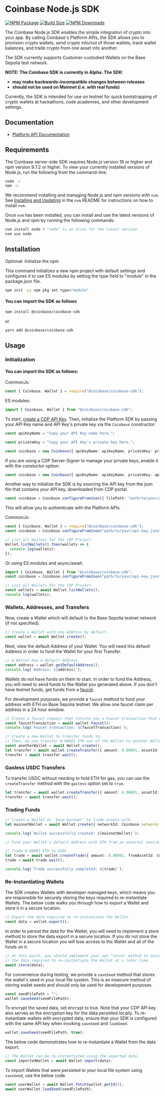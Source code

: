 # Coinbase Node.js SDK

[![NPM Package][npm]][npm-url]
[![Build Size][build-size]][build-size-url]
[![NPM Downloads][npm-downloads]][npmtrends-url]


The Coinbase Node.js SDK enables the simple integration of crypto into your app. By calling Coinbase's Platform APIs, the SDK allows you to provision crypto wallets, send crypto into/out of those wallets, track wallet balances, and trade crypto from one asset into another.

The SDK currently supports Customer-custodied Wallets on the Base Sepolia test network.

**NOTE: The Coinbase SDK is currently in Alpha. The SDK:**

- **may make backwards-incompatible changes between releases**
- **should not be used on Mainnet (i.e. with real funds)**

Currently, the SDK is intended for use on testnet for quick bootstrapping of crypto wallets at hackathons, code academies, and other development settings.

## Documentation

- [Platform API Documentation](https://docs.cdp.coinbase.com/platform-apis/docs/welcome)

## Requirements

The Coinbase server-side SDK requires Node.js version 18 or higher and npm version 9.7.2 or higher. To view your currently installed versions of Node.js, run the following from the command-line:

```bash
node -v
npm -v
```

We recommend installing and managing Node.js and npm versions with `nvm`. See [Installing and Updating](https://github.com/nvm-sh/nvm?tab=readme-ov-file#installing-and-updating) in the `nvm` README for instructions on how to install `nvm`.

Once `nvm` has been installed, you can install and use the latest versions of Node.js and npm by running the following commands:

```bash
nvm install node # "node" is an alias for the latest version
nvm use node
```

## Installation

Optional: Initialize the npm

This command initializes a new npm project with default settings and configures it to use ES modules by setting the type field to "module" in the package.json file.

```bash
npm init -y; npm pkg set type="module"
```

#### You can import the SDK as follows
```bash
npm install @coinbase/coinbase-sdk
```

or

```bash
yarn add @coinbase/coinbase-sdk
```

## Usage

### Initialization

#### You can import the SDK as follows:

CommonJs:

```javascript
const { Coinbase, Wallet } = require("@coinbase/coinbase-sdk");
```

ES modules:

```typescript
import { Coinbase, Wallet } from "@coinbase/coinbase-sdk";
```

To start, [create a CDP API Key](https://portal.cdp.coinbase.com/access/api). Then, initialize the Platform SDK by passing your API Key name and API Key's private key via the `Coinbase` constructor:

```typescript
const apiKeyName = "Copy your API Key name here.";

const privateKey = "Copy your API Key's private key here.";

const coinbase = new Coinbase({ apiKeyName: apiKeyName, privateKey: privateKey });
```

If you are using a CDP Server-Signer to manage your private keys, enable it with the constuctor option:
```typescript
const coinbase = new Coinbase({ apiKeyName: apiKeyName, privateKey: apiKeyPrivateKey, useServerSigner: true })
```

Another way to initialize the SDK is by sourcing the API key from the json file that contains your API key, downloaded from CDP portal.

```typescript
const coinbase = Coinbase.configureFromJson({ filePath: "path/to/your/api-key.json" });
```

This will allow you to authenticate with the Platform APIs.

CommonJs:

```javascript
const { Coinbase, Wallet } = require("@coinbase/coinbase-sdk");
const coinbase = Coinbase.configureFromJson("path/to/your/api-key.json");

// List all Wallets for the CDP Project.
Wallet.listWallets().then(wallets => {
  console.log(wallets);
});
```

Or using ES modules and async/await:

```typescript
import { Coinbase, Wallet } from "@coinbase/coinbase-sdk";
const coinbase = Coinbase.configureFromJson("path/to/your/api-key.json");

// List all Wallets for the CDP Project.
const wallets = await Wallet.listWallets();
console.log(wallets);
```

### Wallets, Addresses, and Transfers

Now, create a Wallet which will default to the Base Sepolia testnet network (if not specified).

```typescript
// Create a Wallet with one Address by default.
const wallet = await Wallet.create();
```

Next, view the default Address of your Wallet. You will need this default Address in order to fund the Wallet for your first Transfer.

```typescript
// A Wallet has a default Address.
const address = wallet.getDefaultAddress();
console.log(`Address: ${address}`);
```

Wallets do not have funds on them to start. In order to fund the Address, you will need to send funds to the Wallet you generated above. If you don't have testnet funds, get funds from a [faucet](https://docs.base.org/docs/tools/network-faucets/).

For development purposes, we provide a `faucet` method to fund your address with ETH on Base Sepolia testnet. We allow one faucet claim per address in a 24 hour window.

```typescript
// Create a faucet request that returns you a Faucet transaction that can be used to track the tx hash.
const faucetTransaction = await wallet.faucet();
console.log(`Faucet transaction: ${faucetTransaction}`);
```

```typescript
// Create a new Wallet to transfer funds to.
// Then, we can transfer 0.00001 ETH out of the Wallet to another Wallet.
const anotherWallet = await Wallet.create();
let transfer = await wallet.createTransfer({ amount: 0.00001, assetId: Coinbase.assets.Eth, destination: anotherWallet });
transfer = await transfer.wait();
```


### Gasless USDC Transfers

To transfer USDC without needing to hold ETH for gas, you can use the `createTransfer` method with the `gasless` option set to `true`.
```typescript
let transfer = await wallet.createTransfer({ amount: 0.00001, assetId: Coinbase.assets.Usdc, destination: anotherWallet, gasless: true });
transfer = await transfer.wait();
```


### Trading Funds

```typescript
// Create a Wallet on `base-mainnet` to trade assets with.
let mainnetWallet = await Wallet.create({ networkId: Coinbase.networks.BaseMainnet });

console.log(`Wallet successfully created: ${mainnetWallet}`);

// Fund your Wallet's default Address with ETH from an external source.

// Trade 0.00001 ETH to USDC
let trade = await wallet.createTrade({ amount: 0.00001, fromAssetId: Coinbase.assets.Eth, toAssetId: Coinbase.assets.Usdc });
trade = await trade.wait();

console.log(`Trade successfully completed: ${trade}`);
```

### Re-Instantiating Wallets

The SDK creates Wallets with developer managed keys, which means you are responsible for securely storing the keys required to re-instantiate Wallets. The below code walks you through how to export a Wallet and store it in a secure location.

```typescript
// Export the data required to re-instantiate the Wallet.
const data = wallet.export();
```

In order to persist the data for the Wallet, you will need to implement a store method to store the data export in a secure location. If you do not store the Wallet in a secure location you will lose access to the Wallet and all of the funds on it.

```typescript
// At this point, you should implement your own "store" method to securely persist
// the data required to re-instantiate the Wallet at a later time.
await store(data);
```

For convenience during testing, we provide a `saveSeed` method that stores the wallet's seed in your local file system. This is an insecure method of storing wallet seeds and should only be used for development purposes.

```typescript
const seedFilePath = "";
wallet.saveSeed(seedFilePath);
```

To encrypt the saved data, set encrypt to true. Note that your CDP API key also serves as the encryption key for the data persisted locally. To re-instantiate wallets with encrypted data, ensure that your SDK is configured with the same API key when invoking `saveSeed` and `loadSeed`.

```typescript
wallet.saveSeed(seedFilePath, true);
```

The below code demonstrates how to re-instantiate a Wallet from the data export.

```typescript
// The Wallet can be re-instantiated using the exported data.
const importedWallet = await Wallet.import(data);
```

To import Wallets that were persisted to your local file system using `saveSeed`, use the below code.

```typescript
const userWallet = await Wallet.fetch(wallet.getId());
await userWallet.loadSeed(seedFilePath);
```



[npm]: https://img.shields.io/npm/v/@coinbase/coinbase-sdk
[npm-url]: https://www.npmjs.com/package/@coinbase/coinbase-sdk
[build-size]: https://badgen.net/bundlephobia/minzip/@coinbase/coinbase-sdk
[build-size-url]: https://bundlephobia.com/result?p=@coinbase/coinbase-sdk
[npmtrends-url]: https://www.npmtrends.com/@coinbase/coinbase-sdk
[npm-downloads]: https://img.shields.io/npm/dw/@coinbase/coinbase-sdk

